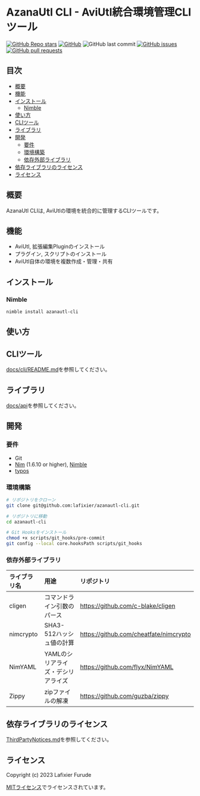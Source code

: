 # AzanaUtl CLI - AviUtl統合環境管理CLIツール <!-- omit in toc -->

[![GitHub Repo stars](https://img.shields.io/github/stars/lafixier/azanautl-cli?style=for-the-badge)](https://github.com/lafixier/azanautl-cli/stargazers)
[![GitHub](https://img.shields.io/github/license/lafixier/azanautl-cli?style=for-the-badge)](https://github.com/lafixier/azanautl-cli/blob/develop/LICENSE)
![GitHub last commit](https://img.shields.io/github/last-commit/lafixier/azanautl-cli?style=for-the-badge)
[![GitHub issues](https://img.shields.io/github/issues/lafixier/azanautl-cli?style=for-the-badge)](https://github.com/lafixier/azanautl-cli/issues)
[![GitHub pull requests](https://img.shields.io/github/issues-pr-raw/lafixier/azanautl-cli?style=for-the-badge)](https://github.com/lafixier/azanautl-cli/pulls)

## 目次 <!-- omit in toc -->

- [概要](#概要)
- [機能](#機能)
- [インストール](#インストール)
  - [Nimble](#nimble)
- [使い方](#使い方)
- [CLIツール](#cliツール)
- [ライブラリ](#ライブラリ)
- [開発](#開発)
  - [要件](#要件)
  - [環境構築](#環境構築)
  - [依存外部ライブラリ](#依存外部ライブラリ)
- [依存ライブラリのライセンス](#依存ライブラリのライセンス)
- [ライセンス](#ライセンス)

## 概要

AzanaUtl CLIは, AviUtlの環境を統合的に管理するCLIツールです。

## 機能

- AviUtl, 拡張編集Pluginのインストール
- プラグイン, スクリプトのインストール
- AviUtl自体の環境を複数作成・管理・共有

## インストール

### Nimble

```sh
nimble install azanautl-cli
```

## 使い方

## CLIツール

[docs/cli/README.md](docs/cli/README.md)を参照してください。

## ライブラリ

[docs/api](docs/api/theindex.html)を参照してください。

## 開発

### 要件

- Git
- [Nim](https://nim-lang.org/) (1.6.10 or higher), [Nimble](https://github.com/nim-lang/nimble)
- [typos](https://github.com/crate-ci/typos)

### 環境構築

```sh
# リポジトリをクローン
git clone git@github.com:lafixier/azanautl-cli.git

# リポジトリに移動
cd azanautl-cli

# Git Hooksをインストール
chmod +x scripts/git_hooks/pre-commit
git config --local core.hooksPath scripts/git_hooks
```

### 依存外部ライブラリ

| ライブラリ名 | 用途                               | リポジトリ                               |
| :----------- | :--------------------------------- | :--------------------------------------- |
| cligen       | コマンドライン引数のパース         | <https://github.com/c-blake/cligen>      |
| nimcrypto    | SHA3-512ハッシュ値の計算           | <https://github.com/cheatfate/nimcrypto> |
| NimYAML      | YAMLのシリアライズ・デシリアライズ | <https://github.com/flyx/NimYAML>        |
| Zippy        | zipファイルの解凍                  | <https://github.com/guzba/zippy>         |

## 依存ライブラリのライセンス

[ThirdPartyNotices.md](ThirdPartyNotices.md)を参照してください。

## ライセンス

Copyright (c) 2023 Lafixier Furude

[MITライセンス](LICENSE.txt)でライセンスされています。
